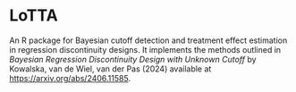 # LoTTA
An R package for Bayesian cutoff detection and treatment effect estimation in regression discontinuity designs. 
It implements the methods outlined in _Bayesian Regression Discontinuity Design with Unknown Cutoff_ by Kowalska, van de Wiel, van der Pas (2024) available at https://arxiv.org/abs/2406.11585.
 
